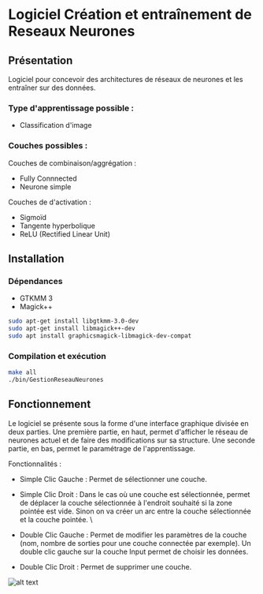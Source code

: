 # Logiciel Création et entraînement de Reseaux Neurones

## Présentation

Logiciel pour concevoir des architectures de réseaux de neurones et les entraîner sur des données.

### Type d'apprentissage possible :
- Classification d'image

### Couches possibles :
Couches de combinaison/aggrégation :
- Fully Connnected
- Neurone simple

Couches de d'activation :
- Sigmoïd
- Tangente hyperbolique
- ReLU (Rectified Linear Unit)

## Installation

### Dépendances

- GTKMM 3
- Magick++

```bash
sudo apt-get install libgtkmm-3.0-dev
sudo apt-get install libmagick++-dev
sudo apt install graphicsmagick-libmagick-dev-compat
```

### Compilation et exécution
```bash
make all
./bin/GestionReseauNeurones
```

## Fonctionnement

Le logiciel se présente sous la forme d'une interface graphique divisée en deux parties. Une première partie, en haut, permet d'afficher le réseau de neurones actuel et de faire des modifications sur sa structure. Une seconde partie, en bas, permet le paramétrage de l'apprentissage. 

Fonctionnalités :

- Simple Clic Gauche : Permet de sélectionner une couche. 

- Simple Clic Droit : Dans le cas où une couche est sélectionnée, permet de déplacer la couche sélectionnée à l'endroit souhaité si la zone pointée est vide. Sinon on va créer un arc entre la couche sélectionnée et la couche pointée. \\

- Double Clic Gauche : Permet de modifier les paramètres de la couche (nom, nombre de sorties pour une couche connectée par exemple). Un double clic gauche sur la couche Input permet de choisir les données. 
- Double Clic Droit : Permet de supprimer une couche.


![alt text](https://gitlab.insa-rouen.fr/dalbert/gestion_reseau_neurones/raw/master/res/ImageLogiciel.png)
